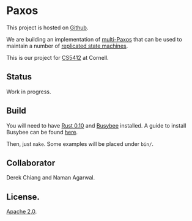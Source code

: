# Paxos

This project is hosted on [Github](https://github.com/derekchiang/CS5412).

We are building an implementation of [multi-Paxos](http://en.wikipedia.org/wiki/Paxos_%28computer_science%29#Multi-Paxos) that can be used to maintain a number of [replicated state machines](http://en.wikipedia.org/wiki/State_machine_replication).

This is our project for [CS5412](http://www.cs.cornell.edu/courses/cs5412/2014sp/) at Cornell.

## Status

Work in progress.

## Build

You will need to have [Rust 0.10](http://www.rust-lang.org/install.html) and [Busybee](https://github.com/rescrv/busybee) installed.  A guide to install Busybee can be found [here](https://github.com/rescrv/busybee/pull/9/files).

Then, just `make`.  Some examples will be placed under `bin/`.

## Collaborator

Derek Chiang and Naman Agarwal.

## License.

[Apache 2.0](http://www.apache.org/licenses/LICENSE-2.0.html).

